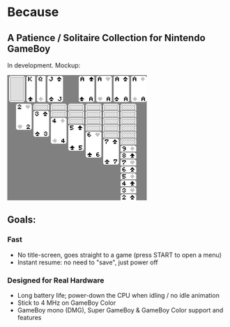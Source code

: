 # Because
## A Patience / Solitaire Collection for Nintendo GameBoy

In development. Mockup:

![Mockup screenshot of a Klondike Solitaire game](screenshot.png)

## Goals:
### Fast
- No title-screen, goes straight to a game (press START to open a menu)
- Instant resume: no need to "save", just power off
### Designed for Real Hardware
- Long battery life; power-down the CPU when idling / no idle animation
- Stick to 4 MHz on GameBoy Color
- GameBoy mono (DMG), Super GameBoy & GameBoy Color support and features